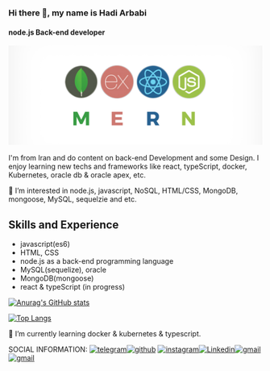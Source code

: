 ### Hi there 👋, my name is Hadi Arbabi

#### node.js Back-end developer

![javaScript FullStack developer](https://github.com/hadimojak/hadimojak/blob/main/readmeBanner.png)

I'm from Iran and do content on back-end Development and some Design. I enjoy learning new techs and frameworks like react, typeScript, docker, Kubernetes, oracle db & oracle apex, etc.

👀 I’m interested in node.js, javascript, NoSQL, HTML/CSS, MongoDB, mongoose, MySQL, sequelzie and etc.

## Skills and Experience

- javascript(es6)
- HTML, CSS
- node.js as a back-end programming language
- MySQL(sequelize), oracle
- MongoDB(mongoose)
- react & typeScript (in progress)

[![Anurag's GitHub stats](https://github-readme-stats.vercel.app/api?username=hadimojak)](https://github.com/anuraghazra/github-readme-stats)

[![Top Langs](https://github-readme-stats.vercel.app/api/top-langs/?username=hadimojak)](https://github.com/anuraghazra/github-readme-stats)

🌱 I’m currently learning docker & kubernetes & typescript.

SOCIAL INFORMATION:
[<img  src="https://upload.wikimedia.org/wikipedia/commons/8/82/Telegram_logo.svg"
  alt="telegram"
  height="40"
/>](https://t.me/hadi_arbabii)[<img
  src="https://cdn.jsdelivr.net/npm/simple-icons@3.0.1/icons/github.svg"
  alt="github"
  height="40"
/>](https://github.com/hadimojak) [<img
  src="https://upload.wikimedia.org/wikipedia/commons/9/95/Instagram_logo_2022.svg"
  alt="instagram"
  height="40"
/>](https://www.instagram.com/hadi_arbabii/)[<img
  src="https://upload.wikimedia.org/wikipedia/commons/f/f9/Linkedin_Shiny_Icon.svg"
  alt="Linkedin"
  height="40"
/>](https://www.linkedin.com/in/hadi-arbabi/)[<img
  src="https://upload.wikimedia.org/wikipedia/commons/8/8c/Gmail_Icon_%282013-2020%29.svg"
  alt="gmail"
  height="40"
/>](mailto:hadimojak@gmail.com)[<img
  src="https://upload.wikimedia.org/wikipedia/commons/d/db/Npm-logo.svg"
  alt="gmail"
  height="40"
/>](https://www.npmjs.com/~hadimojak)




              
